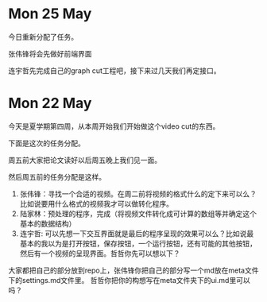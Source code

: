 # Mon 25 May

今日重新分配了任务。

张伟锋将会先做好前端界面

连宇哲先完成自己的graph cut工程吧，接下来过几天我们再定接口。

# Mon 22 May

今天是夏学期第四周，从本周开始我们开始做这个video cut的东西。

下面是这次的任务分配。

周五前大家把论文读好以后周五晚上我们见一面。

然后周五前的任务分配是这样。

1. 张伟锋：寻找一个合适的视频。在周二前将视频的格式什么的定下来可以么？比如说要用什么格式的视频我才可以做转化程序。
2. 陆家林：预处理的程序，完成（将视频文件转化成可计算的数组等并确定这个基本的数据结构）
3. 连宇哲: 可以先想一下交互界面就是最后的程序呈现的效果可以么？比如说最基本的我以为是打开按钮，保存按钮，一个运行按钮，还有可能的其他按钮，然后有一个视频的呈现界面。哲哲你先可以想以下？

大家都把自己的部分放到repo上，张伟锋你把自己的部分写一个md放在meta文件下的settings.md文件里。 哲哲你把你的构想写在meta文件夹下的ui.md里可以吗？
